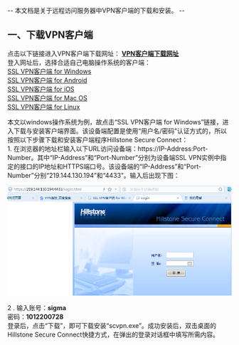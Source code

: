-- 本文档是关于远程访问服务器中VPN客户端的下载和安装。 --<br>

## 一、下载VPN客户端

点击以下链接进入VPN客户端下载网址：
[**VPN客户端下载网址**](http://docs.hillstonenet.com/cn/Content/7_VPN/SSL_VPN.html "VPN客户端下载网址：")<br>
登入网址后，选择合适自己电脑操作系统的客户端：<br>
[SSL VPN客户端 for Windows](http://docs.hillstonenet.com/cn/Content/7_VPN/SSL_VPN_Client.htm)<br>
[SSL VPN客户端 for Android](http://docs.hillstonenet.com/cn/Content/7_VPN/SSL_VPN_Client_A.htm)<br>
[SSL VPN客户端 for iOS](http://docs.hillstonenet.com/cn/Content/7_VPN/SSL_VPN_Client_I.htm)<br>
[SSL VPN客户端 for Mac OS](http://docs.hillstonenet.com/cn/Content/7_VPN/SSL_VPN_Client_M.htm)<br>
[SSL VPN客户端 for Linux](http://docs.hillstonenet.com/cn/Content/7_VPN/SSL_VPN_Client_L.htm)<br>
<p>本文以windows操作系统为例，故点击“SSL VPN客户端 for Windows”链接，进入下载与安装客户端界面。该设备端配置是使用“用户名/密码”认证方式的，所以按照以下步骤下载和安装客户端程序Hillstone Secure Connect：<br>
1. 在浏览器的地址栏输入以下URL访问设备端：https://IP-Address:Port-Number。其中“IP-Address”和“Port-Number”分别为设备端SSL VPN实例中指定的接口的IP地址和HTTPS端口号。该设备端的“IP-Address”和“Port-Number”分别“219.144.130.194”和“4433”。输入后出现下图：
   
![](images/VPN1.png)

2
. 输入账号：**sigma<br>**
   密码：**1012200728**
<br>登录后，点击“下载”，即可下载安装“scvpn.exe”。成功安装后，双击桌面的Hillstone Secure Connect快捷方式，在弹出的登录对话框中填写所需内容。



